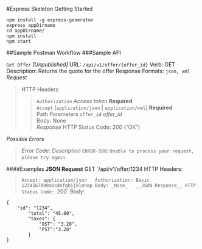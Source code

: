 #Express Skeleton Getting Started
```
npm install -g express-generator
express appDirname
cd appDirname/
npm install 
npm start
```
##Sample Postman Workflow
###Sample API

`Get Offer` _[Unpublished]_
URL: `/api/v1/offer/{offer_id}`
Verb: GET                             
Description: Returns the quote for the offer 
Response Formats: `json, xml`  
_Request_
> HTTP Headers     
>>`Authorization` _Access token_ __Required__  
>>`Accept` [`application/json` | `application/xml`] __Required__   
> Path Parameters  `offer_id` _offer\_id_	 								
> Body: None 												              																									
_Response_
>HTTP Status Code: 200 (“OK”) 

_Possible Errors_
>_Error Code_:  _Description_
>`ERROR-500`: `Unable to process your request, please try again`.  

####Examples
__JSON Request__
GET `/api/v1/offer/1234
HTTP Headers:
> `Accept: application/json  
> Authorization: Basic 1234567890abcdefghijklmnop
Body: _None_  
__JSON Response__
HTTP Status Code: `200`
Body:
```
{
	"id": "1234",
		"total": "45.00",
		"taxes": {
			"GST": "3.28",
			"PST":"3.28"
		}
}
```


